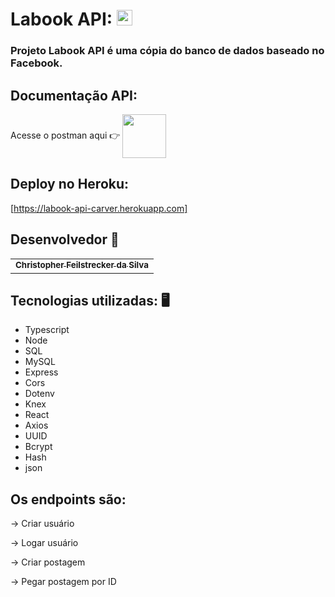 # Labook API: <img src="https://notion-emojis.s3-us-west-2.amazonaws.com/prod/svg-twitter/1f44d.svg" width="25"> 

### Projeto Labook API é uma cópia do banco de dados baseado no Facebook.


## Documentação API:
 Acesse o postman aqui 👉 [ <img src="https://cdn-icons-png.flaticon.com/512/3893/3893170.png" width="70" align="center"> ](https://documenter.getpostman.com/view/18385085/UVsHUnyw)

## Deploy no Heroku:
[https://labook-api-carver.herokuapp.com] 

## Desenvolvedor 🤖

<table>
  <tr>
  <td align="center"><a href="https://github.com/ChristpherFeilstrecker">
   <sub><b>Christopher Feilstrecker da Silva</b> </sub> 
       
</table>


## Tecnologias utilizadas: 🖥️
- Typescript
- Node
- SQL
- MySQL
- Express
- Cors
- Dotenv
- Knex
- React
- Axios
- UUID
- Bcrypt
- Hash
- json



## Os endpoints são:

   → Criar usuário
   
   → Logar usuário
   
   → Criar postagem
   
   → Pegar postagem por ID

